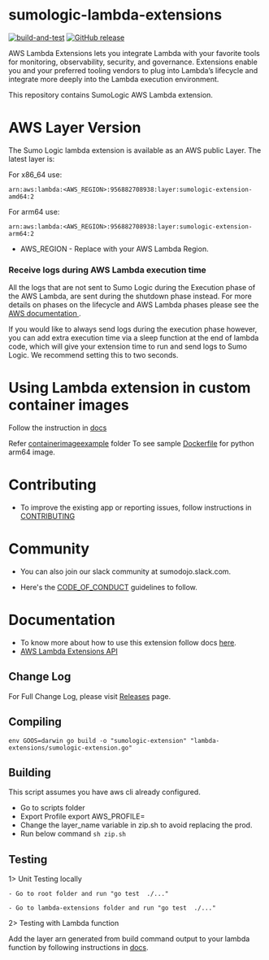 # sumologic-lambda-extensions 

[![build-and-test][github-build-badge]][github-build]
[![GitHub release][github-release-badge]][github-release]
  
AWS Lambda Extensions lets you integrate Lambda with your favorite tools for monitoring, observability, security, and governance. Extensions enable you and your preferred tooling vendors to plug into Lambda’s lifecycle and integrate more deeply into the Lambda execution environment.

This repository contains SumoLogic AWS Lambda extension.

# AWS Layer Version

The Sumo Logic lambda extension is available as an AWS public Layer. The latest layer is:

For x86_64 use:

    arn:aws:lambda:<AWS_REGION>:956882708938:layer:sumologic-extension-amd64:2

For arm64 use:

    arn:aws:lambda:<AWS_REGION>:956882708938:layer:sumologic-extension-arm64:2


- AWS_REGION - Replace with your AWS Lambda Region.

### Receive logs during AWS Lambda execution time
All the logs that are not sent to Sumo Logic during the Execution phase of the AWS Lambda, are sent during the shutdown phase instead. For more details on phases on the lifecycle and AWS Lambda phases please see the[ AWS documentation ](https://docs.aws.amazon.com/lambda/latest/dg/runtimes-context.html).

If you would like to always send logs during the execution phase however, you can add extra execution time via a sleep function at the end of lambda code, which will give your extension time to run and send logs to Sumo Logic. We recommend setting this to two seconds.

# Using Lambda extension in custom container images

Follow the instruction in [docs](https://help.sumologic.com/03Send-Data/Collect-from-Other-Data-Sources/Collect_AWS_Lambda_Logs_using_an_Extension#For_AWS_Lambda_Functions_Created_Using_Container_Images:)

Refer [containerimageexample](containerimageexample/python-arm64/) folder To see sample [Dockerfile](containerimageexample/python-arm64/Dockerfile) for python arm64 image.

# Contributing

  - To improve the existing app or reporting issues, follow instructions in [CONTRIBUTING](CONTRIBUTING.md)


# Community

   * You can also join our slack community at sumodojo.slack.com.

   * Here's the [CODE_OF_CONDUCT](CODE_OF_CONDUCT.md) guidelines to follow.

# Documentation

   * To know more about how to use this extension follow docs [here](https://help.sumologic.com/03Send-Data/Collect-from-Other-Data-Sources/Collect_Logs_from_AWS_Lambda_using_Lambda_Extension).
   * [AWS Lambda Extensions API](https://docs.aws.amazon.com/lambda/latest/dg/runtimes-extensions-api.html)

## Change Log

For Full Change Log, please visit [Releases](https://github.com/SumoLogic/sumologic-lambda-extensions/releases) page.

[github-build-badge]: https://github.com/SumoLogic/sumologic-lambda-extensions/workflows/build-and-test/badge.svg?branch=main

[github-build]: https://github.com/SumoLogic/sumologic-lambda-extensions/actions?query=workflow%3Abuild-and-test

[github-release-badge]: https://img.shields.io/github/release/sumologic/sumologic-lambda-extensions/all.svg?label=release

[github-release]: https://github.com/sumologic/sumologic-lambda-extensions/releases/latest


## Compiling
   
   `env GOOS=darwin go build -o "sumologic-extension" "lambda-extensions/sumologic-extension.go"`


## Building
   This script assumes you have aws cli already configured.

   - Go to scripts folder
   - Export Profile export AWS_PROFILE=<sumo content profile>
   - Change the layer_name variable in zip.sh to avoid replacing the prod.
   - Run below command
     `sh zip.sh`

## Testing

   1> Unit Testing locally
      
    - Go to root folder and run "go test  ./..."

    - Go to lambda-extensions folder and run "go test  ./..."

   2> Testing with Lambda function

   Add the layer arn generated from build command output to your lambda function by following instructions in [docs](https://help.sumologic.com/03Send-Data/Collect-from-Other-Data-Sources/Collect_AWS_Lambda_Logs_using_an_Extension).

